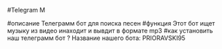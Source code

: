 #Telegram M

#описание
Телеграмм бот для поиска песен
#функция
Этот бот ищет музыку из видео инаходит и вывдит в формате mp3
#как установить наш телеграмм бот ?
Название нашего бота: PRIORAVSKI95
